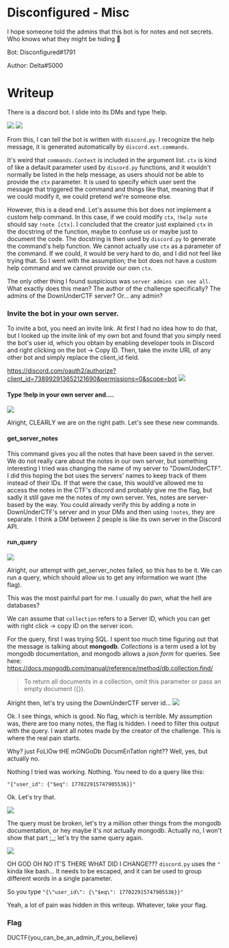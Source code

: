 # Disconfigured - Misc
I hope someone told the admins that this bot is for notes and not secrets. Who knows what they might be hiding 👀

Bot: Disconfigured#1791

Author: Delta#5000

# Writeup
There is a discord bot. I slide into its DMs and type !help.

![](./assets/help1.png)
![](./assets/help2.png)

From this, I can tell the bot is written with `discord.py`. I recognize the help message, it is generated automatically by `discord.ext.commands`.

It's weird that `commands.Context` is included in the argument list. `ctx` is kind of like a default parameter used by `discord.py` functions, and it wouldn't normally be listed in the help message, as users should not be able to provide the `ctx` parameter. It is used to specify which user sent the message that triggered the command and things like that, meaning that if we could modify it, we could pretend we're someone else.

However, this is a dead end. Let's assume this bot does not implement a custom help command. In this case, if we could modify `ctx`, `!help note` should say `!note [ctx]`. I concluded that the creator just explained `ctx` in the docstring of the function, maybe to confuse us or maybe just to document the code. The docstring is then used by `discord.py` to generate the command's help function. We cannot actually use `ctx` as a parameter of the command. If we could, it would be very hard to do, and I did not feel like trying that. So I went with the assumption; the bot does not have a custom help command and we cannot provide our own `ctx`.

The only other thing I found suspicious was `server admins can see all`. What exactly does this mean? The author of the challenge specifically? The admins of the DownUnderCTF server? Or... any admin?

### Invite the bot in your own server.
To invite a bot, you need an invite link. At first I had no idea how to do that, but I looked up the invite link of my own bot and found that you simply need the bot's user id, which you obtain by enabling developer tools in Discord and right clicking on the bot -> Copy ID.
Then, take the invite URL of any other bot and simply replace the client_id field.

https://discord.com/oauth2/authorize?client_id=738992913652121690&permissions=0&scope=bot
![](./assets/invite.png)

#### Type !help in your own server and....
![](./assets/admin.png)

Alright, CLEARLY we are on the right path. 
Let's see these new commands. 

#### get_server_notes
This command gives you all the notes that have been saved in the server. We do not really care about the notes in our own server, but something interesting I tried was changing the name of my server to "DownUnderCTF". I did this hoping the bot uses the servers' names to keep track of them instead of their IDs. If that were the case, this would've allowed me to access the notes in the CTF's discord and probably give me the flag, but sadly it still gave me the notes of my own server.
Yes, notes are server-based by the way. You could already verify this by adding a note in DownUnderCTF's server and in your DMs and then using `!notes`, they are separate. I think a DM between 2 people is like its own server in the Discord API.


#### run_query
![](./assets/help3.png)

Alright, our attempt with get_server_notes failed, so this has to be it. We can run a query, which should allow us to get any information we want (the flag).

This was the most painful part for me. I usually do pwn, what the hell are databases? 

We can assume that `collection` refers to a Server ID, which you can get with right click -> copy ID on the server icon.

For the query, first I was trying SQL. I spent too much time figuring out that the message is talking about **mongodb**. *Collections* is a term used a lot by mongodb documentation, and mongodb allows a *json form* for queries. See here: https://docs.mongodb.com/manual/reference/method/db.collection.find/

> To return all documents in a collection, omit this parameter or pass an empty document ({}).

Alright then, let's try using the DownUnderCTF server id...
![](./assets/query1.png)

Ok. I see things, which is good. No flag, which is terrible. My assumption was, there are too many notes, the flag is hidden. I need to filter this output with the query. I want all notes made by the creator of the challenge. This is where the real pain starts.

Why? just FoLlOw tHE mONGoDb DocumEnTatIon right?? Well, yes, but actually no.

Nothing I tried was working. Nothing. You need to do a query like this:
```
"{"user_id": {"$eq": 177022915747905536}}"
```

Ok. Let's try that.

![](./assets/query2.png)

The query must be broken, let's try a million other things from the mongodb documentation, or hey maybe it's not actually mongodb.
Actually no, I won't show that part ;_; let's try the same query again.

![](./assets/query3.png)

OH GOD OH NO IT'S THERE WHAT DID I CHANGE???
`discord.py` uses the `"` kinda like bash... It needs to be escaped, and it can be used to group different words in a single parameter. 

So you type `"{\"user_id\": {\"$eq\": 177022915747905536}}"`

Yeah, a lot of pain was hidden in this writeup. Whatever, take your flag.

### Flag
DUCTF{you_can_be_an_admin_if_you_believe}

